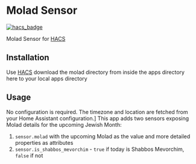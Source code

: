 # Molad Sensor
[![hacs_badge](https://img.shields.io/badge/HACS-Custom-41BDF5.svg?style=for-the-badge)](https://github.com/hacs/integration)

Molad Sensor for [HACS](https://github.com/hacs/integration)

## Installation
Use [HACS](https://github.com/hacs/integration) download the molad directory from inside the apps directory here to your local apps directory

## Usage
No configuration is required. The timezone and location are fetched from your Home Assistant configuration.]
This app adds two sensors exposing Molad details for the upcoming Jewish Month:

1. `sensor.molad` with the upcoming Molad as the value and more detailed properties as attributes
2. `sensor.is_shabbos_mevorchim` - `true` if today is Shabbos Mevorchim, `false` if not
